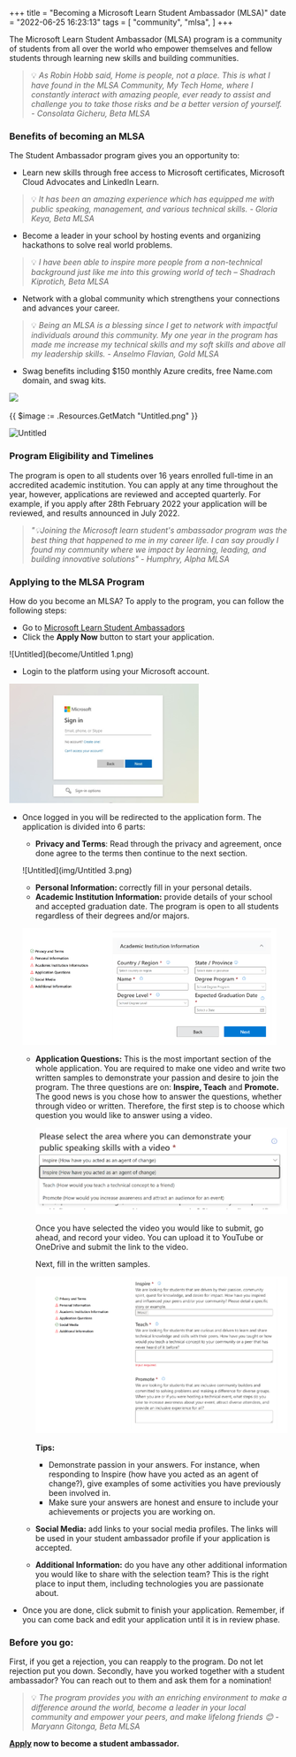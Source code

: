 +++
title = "Becoming a Microsoft Learn Student Ambassador (MLSA)"
date = "2022-06-25 16:23:13"
tags = [
    "community",
    "mlsa",
]
+++

The Microsoft Learn Student Ambassador (MLSA) program is a community of students from all over the world who empower themselves and fellow students through learning new skills and building communities.
<!--more-->

> 💡 *As Robin Hobb said, Home is people, not a place. This is what I have found in the MLSA Community, My Tech Home, where I constantly interact with amazing people, ever ready to assist and challenge you to take those risks and be a better version of yourself. - Consolata Gicheru, Beta MLSA*


### **Benefits of becoming an MLSA**

The Student Ambassador program gives you an opportunity to:

- Learn new skills through free access to Microsoft certificates, Microsoft Cloud Advocates and LinkedIn Learn.

> 💡 *It has been an amazing experience which has equipped me with public speaking, management, and various technical skills. - Gloria Keya, Beta MLSA*


- Become a leader in your school by hosting events and organizing hackathons to solve real world problems.

> 💡 *I have been able to inspire more people from a non-technical background just like me into this growing world of tech – Shadrach Kiprotich, Beta MLSA*

- Network with a global community which strengthens your connections and advances your career.


> 💡 *Being an MLSA is a blessing since I get to network with impactful individuals around this community. My one year in the program has made me increase my technical skills and my soft skills and above all my leadership skills. - Anselmo Flavian, Gold MLSA*

- Swag benefits including $150 monthly Azure credits, free Name.com domain, and swag kits.

<img src="{{ $image.RelPermalink }}" width="{{ $image.Width }}" height="{{ $image.Height }}">

{{ $image := .Resources.GetMatch "Untitled.png" }}

![Untitled](/beth.png 'beth.png')

### **Program Eligibility and Timelines**

The program is open to all students over 16 years enrolled full-time in an accredited academic institution. You can apply at any time throughout the year, however, applications are reviewed and accepted quarterly. For example, if you apply after 28th February 2022 your application will be reviewed, and results announced in July 2022.


 > *"💡Joining the Microsoft learn student's ambassador program was the best thing that happened to me in my career life. I can say proudly I found my community where we impact by learning, leading, and building innovative solutions" - Humphry, Alpha MLSA*



### **Applying to the MLSA Program**

How do you become an MLSA? To apply to the program, you can follow the following steps:

- Go to [Microsoft Learn Student Ambassadors](https://studentambassadors.microsoft.com/)
- Click the **Apply Now** button to start your application.

![Untitled](become/Untitled 1.png)

- Login to the platform using your Microsoft account.

![Untitled](img/Untitled%202.png)

- Once logged in you will be redirected to the application form. The application is divided into 6 parts:
    - **Privacy and Terms**: Read through the privacy and agreement, once done agree to the terms then continue to the next section.
    
    ![Untitled](img/Untitled 3.png)
    
    - **Personal Information:** correctly fill in your personal details.
    - **Academic Institution Information:** provide details of your school and accepted graduation date. The program is open to all students regardless of their degrees and/or majors.
    
    ![Untitled](img/Untitled%204.png)
    
    - **Application Questions:** 
    This is the most important section of the whole application. You are required to make one video and write two written samples to demonstrate your passion and desire to join the program. The three questions are on: **Inspire, Teach** and **Promote.** 
    The good news is you chose how to answer the questions, whether through video or written. Therefore, the first step is to choose which question you would like to answer using a video.
        
        ![Untitled](img/Untitled%205.png)
        
        Once you have selected the video you would like to submit, go ahead, and record your video. You can upload it to YouTube or OneDrive and submit the link to the video.
        
        Next, fill in the written samples.
        
        ![Untitled](img/Untitled%206.png)
        
        **Tips:** 
        
        - Demonstrate passion in your answers. For instance, when responding to Inspire (how have you acted as an agent of change?), give examples of some activities you have previously been involved in.
        - Make sure your answers are honest and ensure to include your achievements or projects you are working on.
    - **Social Media:** add links to your social media profiles. The links will be used in your student ambassador profile if your application is accepted.
    - **Additional Information:** do you have any other additional information you would like to share with the selection team? This is the right place to input them, including technologies you are passionate about.
- Once you are done, click submit to finish your application. Remember, if you can come back and edit your application until it is in review phase.

### **Before you go:**

First, if you get a rejection, you can reapply to the program. Do not let rejection put you down. Secondly, have you worked together with a student ambassador? You can reach out to them and ask them for a nomination!

> 💡 *The program provides you with an enriching environment to make a difference around the world, become a leader in your local community and empower your peers, and make lifelong friends 😊 - Maryann Gitonga, Beta MLSA*

**[Apply](https://studentambassadors.microsoft.com/en-US/apply) now to become a student ambassador.**